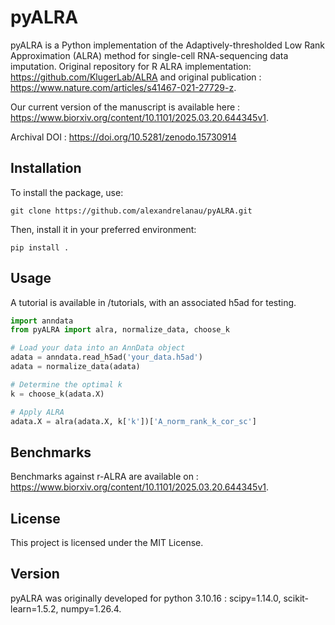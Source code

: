 # pyALRA

pyALRA is a Python implementation of the Adaptively-thresholded Low Rank Approximation (ALRA) method for single-cell RNA-sequencing data imputation. Original repository for R ALRA implementation: https://github.com/KlugerLab/ALRA and original publication : https://www.nature.com/articles/s41467-021-27729-z.

Our current version of the manuscript is available here : https://www.biorxiv.org/content/10.1101/2025.03.20.644345v1.

Archival DOI : https://doi.org/10.5281/zenodo.15730914

## Installation

To install the package, use:
```
git clone https://github.com/alexandrelanau/pyALRA.git
```
Then, install it in your preferred environment:

```
pip install .
```

## Usage

A tutorial is available in /tutorials, with an associated h5ad for testing. 

```python
import anndata
from pyALRA import alra, normalize_data, choose_k

# Load your data into an AnnData object
adata = anndata.read_h5ad('your_data.h5ad')
adata = normalize_data(adata)

# Determine the optimal k
k = choose_k(adata.X)

# Apply ALRA
adata.X = alra(adata.X, k['k'])['A_norm_rank_k_cor_sc']
```
## Benchmarks

Benchmarks against r-ALRA are available on : https://www.biorxiv.org/content/10.1101/2025.03.20.644345v1.

## License

This project is licensed under the MIT License.

## Version

pyALRA was originally developed for python 3.10.16 : scipy=1.14.0, scikit-learn=1.5.2, numpy=1.26.4.
